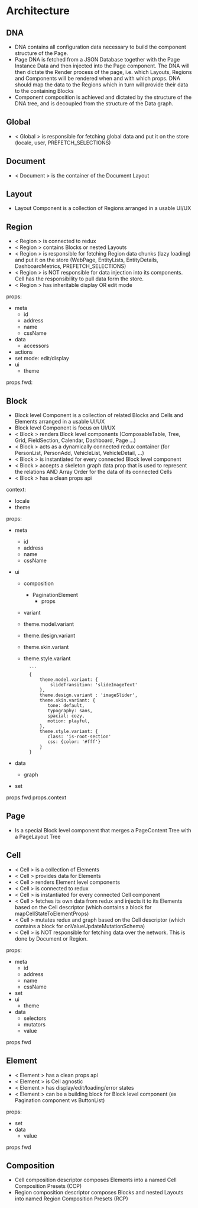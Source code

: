 # Architecture

## DNA
- DNA contains all configuration data necessary to build the component structure of the Page.
- Page DNA is fetched from a JSON Database together with the Page Instance Data 
 and then injected into the Page component. 
 The DNA will then dictate the Render process of the page, i.e. which Layouts, Regions and 
 Components will be rendered when and with which props. DNA should map the data to the Regions which in turn will provide their data to the containing Blocks
- Component composition is achieved and dictated by the structure of the DNA tree, and is decoupled from the structure of the Data graph.

## Global

- < Global > is responsible for fetching global data and put it on the store (locale, user, PREFETCH_SELECTIONS)

## Document

- < Document > is the container of the Document Layout

## Layout

- Layout Component is a collection of Regions arranged in a usable UI/UX

## Region

- < Region > is connected to redux
- < Region > contains Blocks or nested Layouts
- < Region > is responsible for fetching Region data chunks (lazy loading) and put it on the store (WebPage, EntityLists, EntityDetails, DashboardMetrics, PREFETCH_SELECTIONS)
- < Region > is NOT responsible for data injection into its components. Cell has the responsibility to pull data form the store.
- < Region > has inheritable display OR edit mode


props:
- meta
	- id
	- address
	- name
	- cssName
- data
	- accessors
- actions
- set
	mode: edit/display
- ui
    - theme

props.fwd:

## Block

- Block level Component is a collection of related Blocks and Cells and Elements arranged in a usable UI/UX
- Block level Component is focus on UI/UX 
- < Block > renders Block level components (ComposableTable, Tree, Grid, FieldSection, Calendar, Dashboard, Page ...)
- < Block > acts as a dynamically connected redux container (for PersonList, PersonAdd, VehicleList, VehicleDetail, ...)
- < Block > is instantiated for every connected Block level component
- < Block > accepts a skeleton graph data prop that is used to represent the relations AND Array Order for the data of its connected Cells
- < Block > has a clean props api


context:
- locale
- theme

props: 
- meta
	- id
	- address
	- name
	- cssName
	
- ui
	- composition
		- PaginationElement
			- props
	- variant
	- theme.model.variant
	- theme.design.variant
	- theme.skin.variant
	- theme.style.variant
	
			``` 
    		{
                theme.model.variant: {
                    slideTransition: 'slideImageText'
                },
                theme.design.variant : 'imageSlider',
                theme.skin.variant: {
                   tone: default,
                   typography: sans, 
                   spacial: cozy, 
                   motion: playful, 
                },
                theme.style.variant: {
                   class: 'is-root-section'
                   css: {color: '#fff'}
                }
            }
	
- data
	- graph			
- set


props.fwd
props.context


## Page

- Is a special Block level component that merges a PageContent Tree with a PageLayout Tree

## Cell

- < Cell > is a collection of Elements
- < Cell > provides data for Elements
- < Cell > renders Element level components
- < Cell > is connected to redux
- < Cell > is instantiated for every connected Cell component
- < Cell > fetches its own data from redux and injects it to its Elements based on the Cell descriptor (which contains a block for mapCellStateToElementProps)
- < Cell > mutates redux and graph based on the Cell descriptor (which contains a block for onValueUpdateMutationSchema)
- < Cell > is NOT responsible for fetching data over the network. This is done by Document or Region. 

props: 
- meta
	- id
	- address
	- name
	- cssName
- set
- ui
	- theme
- data
	- selectors
	- mutators
	- value

props.fwd

## Element

- < Element > has a clean props api
- < Element > is Cell agnostic
- < Element > has display/edit/loading/error states
- < Element > can be a building block for Block level component (ex Pagination component vs ButtonList)


props: 
- set
- data
	- value

props.fwd

## Composition

- Cell composition descriptor composes Elements into a named Cell Composition Presets (CCP)  
- Region composition descriptor composes Blocks and nested Layouts into named Region Composition Presets (RCP) 

